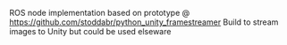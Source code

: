 ROS node implementation based on prototype @ https://github.com/stoddabr/python_unity_framestreamer
Build to stream images to Unity but could be used elseware
